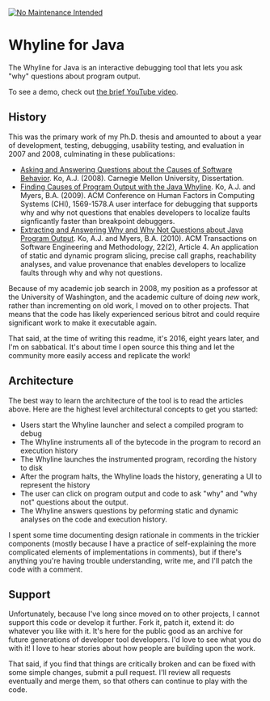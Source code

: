 [![No Maintenance Intended](http://unmaintained.tech/badge.svg)](http://unmaintained.tech/)

# Whyline for Java

The Whyline for Java is an interactive debugging tool that lets you ask "why" questions about program output.

To see a demo, check out [the brief YouTube video](https://www.youtube.com/watch?v=t6gVZ-qZ4sI).

## History

This was the primary work of my Ph.D. thesis and amounted to about a year of development, testing, debugging, usability testing, and evaluation in 2007 and 2008, culminating in these publications:

* [Asking and Answering Questions about the Causes of Software Behavior](http://faculty.washington.edu/ajko/papers/Ko2008Dissertation.pdf). Ko, A.J. (2008). Carnegie Mellon University, Dissertation.
* [Finding Causes of Program Output with the Java Whyline](http://dl.acm.org/citation.cfm?id=1518942). Ko, A.J. and Myers, B.A. (2009). ACM Conference on Human Factors in Computing Systems (CHI), 1569-1578.A user interface for debugging that supports why and why not questions that enables developers to localize faults signficantly faster than breakpoint debuggers.
* [Extracting and Answering Why and Why Not Questions about Java Program Output](http://dl.acm.org/citation.cfm?id=1824761). Ko, A.J. and Myers, B.A. (2010). ACM Transactions on Software Engineering and Methodology, 22(2), Article 4. An application of static and dynamic program slicing, precise call graphs, reachability analyses, and value provenance that enables developers to localize faults through why and why not questions.

Because of my academic job search in 2008, my position as a professor at the University of Washington, and the academic culture of doing _new_ work, rather than incrementing on old work, I moved on to other projects. That means that the code has likely experienced serious bitrot and could require significant work to make it executable again.

That said, at the time of writing this readme, it's 2016, eight years later, and I'm on sabbatical. It's about time I open source this thing and let the community more easily access and replicate the work!

## Architecture

The best way to learn the architecture of the tool is to read the articles above. Here are the highest level architectural concepts to get you started:

* Users start the Whyline launcher and select a compiled program to debug
* The Whyline instruments all of the bytecode in the program to record an execution history
* The Whyline launches the instrumented program, recording the history to disk
* After the program halts, the Whyline loads the history, generating a UI to represent the history
* The user can click on program output and code to ask "why" and "why not" questions about the output.
* The Whyline answers questions by peforming static and dynamic analyses on the code and execution history.

I spent some time documenting design rationale in comments in the trickier components (mostly because I have a practice of self-explaining the more complicated elements of implementations in comments), but if there's anything you're having trouble understanding, write me, and I'll patch the code with a comment.

## Support

Unfortunately, because I've long since moved on to other projects, I cannot support this code or develop it further. Fork it, patch it, extend it: do whatever you like with it. It's here for the public good as an archive for future generations of developer tool developers. I'd love to see what you do with it! I love to hear stories about how people are building upon the work.

That said, if you find that things are critically broken and can be fixed with some simple changes, submit a pull request. I'll review all requests eventually and merge them, so that others can continue to play with the code.
